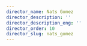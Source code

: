 ```yaml
---
director_name: Nats Gomez
director_description: ''
director_description_eng: ''
director_order: 10
director_slug: nats_gomez
---
```


